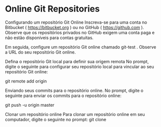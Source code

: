 # Online Git Repositories

Configurando um repositório Git Online
Inscreva-se para uma conta no Bitbucket ( https://bitbucket.org ) ou no GitHub ( https://github.com ). Observe que os repositórios privados no GitHub exigem uma conta paga e não estão disponíveis para contas gratuitas.

Em seguida, configure um repositório Git online chamado git-test . Observe a URL do seu repositório Git online.

Defina o repositório Git local para definir sua origem remota
No prompt, digite o seguinte para configurar seu repositório local para vincular ao seu repositório Git online:

git remote add origin <repository URL>

Enviando seus commits para o repositório online. No prompt, digite o seguinte para enviar os commits para o repositório online:

git push -u origin master


Clonar um repositório online
Para clonar um repositório online em seu computador, digite o seguinte no prompt:
git clone <repository URL>
